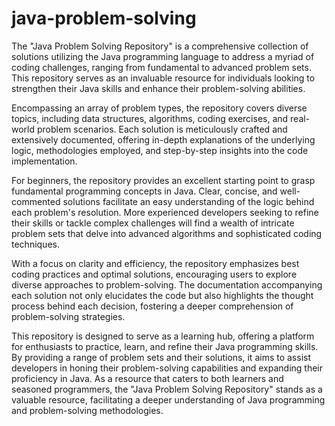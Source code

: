 # java-problem-solving
The "Java Problem Solving Repository" is a comprehensive collection of solutions utilizing the Java programming language to address a myriad of coding challenges, ranging from fundamental to advanced problem sets. This repository serves as an invaluable resource for individuals looking to strengthen their Java skills and enhance their problem-solving abilities.

Encompassing an array of problem types, the repository covers diverse topics, including data structures, algorithms, coding exercises, and real-world problem scenarios. Each solution is meticulously crafted and extensively documented, offering in-depth explanations of the underlying logic, methodologies employed, and step-by-step insights into the code implementation.

For beginners, the repository provides an excellent starting point to grasp fundamental programming concepts in Java. Clear, concise, and well-commented solutions facilitate an easy understanding of the logic behind each problem's resolution. More experienced developers seeking to refine their skills or tackle complex challenges will find a wealth of intricate problem sets that delve into advanced algorithms and sophisticated coding techniques.

With a focus on clarity and efficiency, the repository emphasizes best coding practices and optimal solutions, encouraging users to explore diverse approaches to problem-solving. The documentation accompanying each solution not only elucidates the code but also highlights the thought process behind each decision, fostering a deeper comprehension of problem-solving strategies.

This repository is designed to serve as a learning hub, offering a platform for enthusiasts to practice, learn, and refine their Java programming skills. By providing a range of problem sets and their solutions, it aims to assist developers in honing their problem-solving capabilities and expanding their proficiency in Java. As a resource that caters to both learners and seasoned programmers, the "Java Problem Solving Repository" stands as a valuable  resource, facilitating a deeper understanding of Java programming and problem-solving methodologies.
